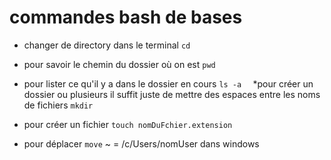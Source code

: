 # commandes bash de bases 

* changer de directory dans le terminal
``
cd 
``
* pour savoir le chemin du dossier où on est
``
pwd
`` 

* pour lister ce qu'il y a dans le dossier  en cours
``
ls -a  
``
*pour créer un dossier ou plusieurs il suffit juste de 
 mettre des espaces entre les noms de fichiers 
``
mkdir 
``

* pour créer un fichier
``
touch nomDuFchier.extension
``

* pour déplacer
``
move
`` 
~ = /c/Users/nomUser dans windows                                                                                                                                                                                                                       
